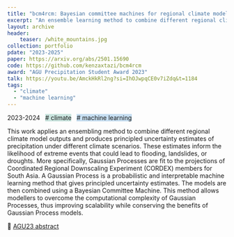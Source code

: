 ```yaml
---
title: "bcm4rcm: Bayesian committee machines for regional climate models"
excerpt: "An ensemble learning method to combine different regional climate model outputs and produce principled uncertainty estimates of precipitation under different climate scenarios"
layout: archive
header:
    teaser: /white_mountains.jpg
collection: portfolio
pdate: "2023-2025"
paper: https://arxiv.org/abs/2501.15690
code: https://github.com/kenzaxtazi/bcm4rcm
award: "AGU Precipitation Student Award 2023" 
talk: https://youtu.be/AmckHkRl2ng?si=IhOJwpqCE0v7iZdq&t=1184
tags:
  - "climate"
  - "machine learning"
---
```


2023-2024  &nbsp; <span style = "background-color:#C9E4DE"># climate</span>  &nbsp; <span style = "background-color:#C6DEF1"># machine learning</span>

This work applies an ensembling method to combine different regional climate model outputs and produces principled uncertainty estimates of precipitation under different climate scenarios. These estimates inform the likelihood of extreme events that could lead to flooding, landslides, or droughts. More specifically, Gaussian Processes are fit to the projections of Coordinated Regional Downscaling Experiment (CORDEX) members for South Asia. A Gaussian Process is a probabilistic and interpretable machine learning method that gives principled uncertainty estimates. The models are then combined using a Bayesian Committee Machine. This method allows modellers to overcome the computational complexity of Gaussian Processes, thus improving scalability while conserving the benefits of Gaussian Process models.

🔗 [AGU23 abstract](https://eur03.safelinks.protection.outlook.com/?url=https%3A%2F%2Fcam.us19.list-manage.com%2Ftrack%2Fclick%3Fu%3D419af8f3d81cb9d44999cdbb1%26id%3Dcd448e4e2c%26e%3D8d95ccd487&data=05%7C01%7Ckt484%40universityofcambridgecloud.onmicrosoft.com%7C7e0dc7be1cca471accc808dbef404662%7C49a50445bdfa4b79ade3547b4f3986e9%7C1%7C0%7C638366831624928497%7CUnknown%7CTWFpbGZsb3d8eyJWIjoiMC4wLjAwMDAiLCJQIjoiV2luMzIiLCJBTiI6Ik1haWwiLCJXVCI6Mn0%3D%7C3000%7C%7C%7C&sdata=135mJ4SAdyH1Ti9OYRC4sar42kkzu%2FjVHGCrnWwUcKk%3D&reserved=0)
